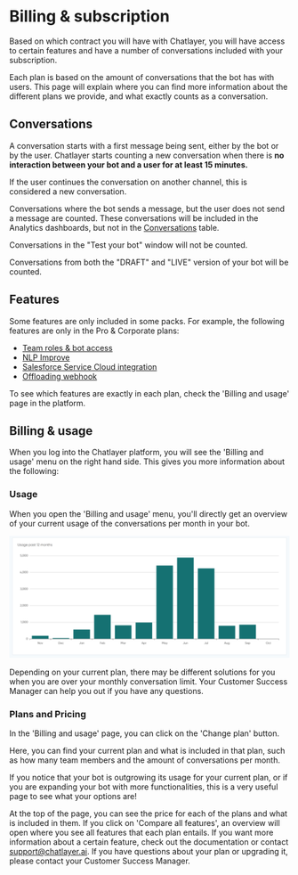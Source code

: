 # Billing & subscription

Based on which contract you will have with Chatlayer, you will have access to certain features and have a number of conversations included with your subscription.

Each plan is based on the amount of conversations that the bot has with users. This page will explain where you can find more information about the different plans we provide, and what exactly counts as a conversation.

## Conversations

A conversation starts with a first message being sent, either by the bot or by the user. Chatlayer starts counting a new conversation when there is **no interaction between your bot and a user for at least 15 minutes.**

If the user continues the conversation on another channel, this is considered a new conversation.

Conversations where the bot sends a message, but the user does not send a message are counted. These conversations will be included in the Analytics dashboards, but not in the [Conversations](../bot-answers/user-messages.md) table.

Conversations in the "Test your bot" window will not be counted.

Conversations from both the "DRAFT" and "LIVE" version of your bot will be counted.

## Features

Some features are only included in some packs. For example, the following features are only in the Pro & Corporate plans:

* [Team roles & bot access](../organization-management/access-control/)
* [NLP Improve](../understanding-users/natural-language-processing-nlp/nlp-dashboard-and-nlp-improve.md)
* [Salesforce Service Cloud integration](../integrations/human-offloading-live-chat/salesforce-service-cloud.md)
* [Offloading webhook](../integrations/human-offloading-live-chat/offloading-webhook.md)

To see which features are exactly in each plan, check the 'Billing and usage' page in the platform.

## Billing & usage

When you log into the Chatlayer platform, you will see the 'Billing and usage' menu on the right hand side. This gives you more information about the following:

### Usage&#x20;

When you open the 'Billing and usage' menu, you'll directly get an overview of your current usage of the conversations per month in your bot.

![](../.gitbook/assets/plans2.PNG)

Depending on your current plan, there may be different solutions for you when you are over your monthly conversation limit. Your Customer Success Manager can help you out if you have any questions.&#x20;

### Plans and Pricing

In the  'Billing and usage' page, you can click on the 'Change plan' button.

Here, you can find your current plan and what is included in that plan, such as how many team members and the amount of conversations per month.

If you notice that your bot is outgrowing its usage for your current plan, or if you are expanding your bot with more functionalities, this is a very useful page to see what your options are!

At the top of the page, you can see the price for each of the plans and what is included in them. If you click on 'Compare all features', an overview will open where you see all features that each plan entails. If you want more information about a certain feature, check out the documentation or contact [support@chatlayer.ai](mailto:support@chatlayer.a). If you have questions about your plan or upgrading it, please contact your Customer Success Manager.&#x20;
